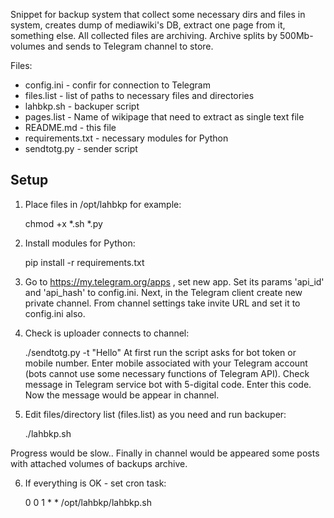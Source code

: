 Snippet for backup system that collect some necessary dirs and files in system, creates dump of mediawiki's DB, extract one page from it, something else. All collected files are archiving. Archive splits by 500Mb-volumes and sends to Telegram channel to store.

Files:
* config.ini - confir for connection to Telegram
* files.list - list of paths to necessary files and directories
* lahbkp.sh - backuper script
* pages.list - Name of wikipage that need to extract as single text file
* README.md - this file
* requirements.txt - necessary modules for Python
* sendtotg.py - sender script

## Setup
1. Place files in /opt/lahbkp for example:

   chmod +x *.sh *.py

2. Install modules for Python:

   pip install -r requirements.txt

3. Go to https://my.telegram.org/apps , set new app. Set its params 'api_id' and 'api_hash' to config.ini. Next, in the Telegram client create new private channel. From channel settings take invite URL and set it to config.ini also.

4. Check is uploader connects to channel:

   ./sendtotg.py -t "Hello"
At first run the script asks for bot token or mobile number. Enter mobile associated with your Telegram account (bots cannot use some necessary functions of Telegram API). Check message in Telegram service bot with 5-digital code. Enter this code. Now the message would be appear in channel.

5. Edit files/directory list (files.list) as you need and run backuper:

   ./lahbkp.sh

Progress would be slow.. Finally in channel would be appeared some posts with attached volumes of backups archive.

6. If everything is OK - set cron task:

   0 0 1 * * /opt/lahbkp/lahbkp.sh
